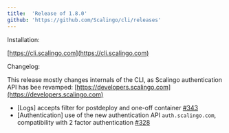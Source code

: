 ```yaml
---
title:	'Release of 1.8.0'
github: 'https://github.com/Scalingo/cli/releases'
---
```


Installation:

[https://cli.scalingo.com](https://cli.scalingo.com)

Changelog:

This release mostly changes internals of the CLI, as Scalingo authentication API has bee revamped: [https://developers.scalingo.com](https://developers.scalingo.com)

* [Logs] accepts filter for postdeploy and one-off container [#343](https://github.com/Scalingo/cli/pull/343)
* [Authentication] use of the new authentication API `auth.scalingo.com`, compatibility with 2 factor authentication [#328](https://github.com/Scalingo/cli/pull/328)
